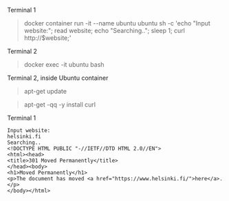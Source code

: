 Terminal 1
> docker container run -it --name ubuntu ubuntu sh -c 'echo "Input website:"; read website; echo "Searching.."; sleep 1; curl http://$website;'

Terminal 2
> docker exec -it ubuntu bash

Terminal 2, inside Ubuntu container
> apt-get update

> apt-get -qq -y install curl

Terminal 1
```
Input website:
helsinki.fi
Searching..
<!DOCTYPE HTML PUBLIC "-//IETF//DTD HTML 2.0//EN">
<html><head>                                                                                                           <title>301 Moved Permanently</title>
</head><body>
<h1>Moved Permanently</h1>
<p>The document has moved <a href="https://www.helsinki.fi/">here</a>.</p>
</body></html>
```
